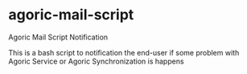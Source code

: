 # agoric-mail-script
Agoric Mail Script Notification

This is a bash script to notification the end-user if some problem with Agoric Service or Agoric Synchronization is happens
